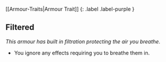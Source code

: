 
[[Armour-Traits|Armour Trait]]
{: .label .label-purple }

## Filtered
*This armour has built in filtration protecting the air you breathe.*
* You ignore any effects requiring you to breathe them in.